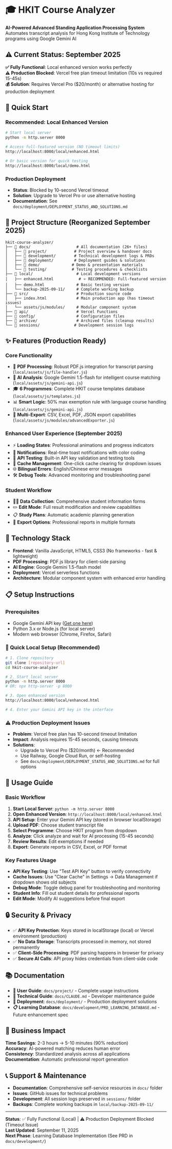 # 🎓 HKIT Course Analyzer

**AI-Powered Advanced Standing Application Processing System**  
Automates transcript analysis for Hong Kong Institute of Technology programs using Google Gemini AI

## ⚠️ **Current Status: September 2025**

**✅ Fully Functional**: Local enhanced version works perfectly  
**⚠️ Production Blocked**: Vercel free plan timeout limitation (10s vs required 15-45s)  
**💰 Solution**: Requires Vercel Pro ($20/month) or alternative hosting for production deployment

## 🚀 **Quick Start**

### **Recommended: Local Enhanced Version**
```bash
# Start local server
python -m http.server 8000

# Access full-featured version (NO timeout limits)
http://localhost:8000/local/enhanced.html

# Or basic version for quick testing
http://localhost:8000/local/demo.html
```

### **Production Deployment**
- **Status**: Blocked by 10-second Vercel timeout
- **Solution**: Upgrade to Vercel Pro or use alternative hosting
- **Documentation**: See `docs/deployment/DEPLOYMENT_STATUS_AND_SOLUTIONS.md`

## 📁 **Project Structure** (Reorganized September 2025)

```
hkit-course-analyzer/
├── 📁 docs/                    # All documentation (26+ files)
│   ├── 📁 project/            # Project overview & handover docs
│   ├── 📁 development/        # Technical development logs & PRDs
│   ├── 📁 deployment/         # Deployment guides & solutions
│   ├── 📁 demo/              # Demo & presentation materials
│   └── 📁 testing/           # Testing procedures & checklists
├── 📁 local/                   # Local development versions
│   ├── enhanced.html           # ⭐ RECOMMENDED: Full-featured version
│   ├── demo.html              # Basic testing version
│   └── backup-2025-09-11/     # Complete working backup
├── 📁 src/                     # Production source code
│   ├── index.html             # Main production app (has timeout issues)
│   └── assets/js/modules/     # Modular component system
├── 📁 api/                     # Vercel Functions
├── 📁 config/                  # Configuration files
├── 📁 archive/                 # Archived files (cleanup results)
└── 📁 sessions/               # Development session logs
```

## ✨ **Features** (Production Ready)

### **Core Functionality**
- 📄 **PDF Processing**: Robust PDF.js integration for transcript parsing (`local/assets/js/file-handler.js`)
- 🤖 **AI Analysis**: Google Gemini 1.5-flash for intelligent course matching (`local/assets/js/gemini-api.js`)
- 🎓 **6 Programmes**: Complete HKIT course templates database (`local/assets/js/templates.js`)
- 📊 **Smart Logic**: 50% max exemption rule with language course handling (`local/assets/js/gemini-api.js`)
- 💾 **Multi-Export**: CSV, Excel, PDF, JSON export capabilities (`local/assets/js/modules/advancedExporter.js`)

### **Enhanced User Experience (September 2025)**
- ⚡ **Loading States**: Professional animations and progress indicators  
- 🔔 **Notifications**: Real-time toast notifications with color coding
- 🔧 **API Testing**: Built-in API key validation and testing tools
- 🧹 **Cache Management**: One-click cache clearing for dropdown issues
- 🌐 **Bilingual Errors**: English/Chinese error messages
- 🛠️ **Debug Tools**: Advanced monitoring and troubleshooting panel

### **Student Workflow**
- 👨‍🎓 **Data Collection**: Comprehensive student information forms
- ✏️ **Edit Mode**: Full result modification and review capabilities  
- 📋 **Study Plans**: Automatic academic planning generation
- 💼 **Export Options**: Professional reports in multiple formats

## 🔧 **Technology Stack**

- **Frontend**: Vanilla JavaScript, HTML5, CSS3 (No frameworks - fast & lightweight)
- **PDF Processing**: PDF.js library for client-side parsing
- **AI Engine**: Google Gemini 1.5-flash model
- **Deployment**: Vercel serverless functions
- **Architecture**: Modular component system with enhanced error handling

## 📋 **Setup Instructions**

### **Prerequisites**
- Google Gemini API key ([Get one here](https://makersuite.google.com/app/apikey))
- Python 3.x or Node.js (for local server)
- Modern web browser (Chrome, Firefox, Safari)

### **🚀 Quick Local Setup** (Recommended)
```bash
# 1. Clone repository
git clone [repository-url]
cd hkit-course-analyzer

# 2. Start local server
python -m http.server 8000
# OR: npx http-server -p 8000

# 3. Open enhanced version
http://localhost:8000/local/enhanced.html

# 4. Enter your Gemini API key in the interface
```

### **⚠️ Production Deployment Issues**
- **Problem**: Vercel free plan has 10-second timeout limitation
- **Impact**: Analysis requires 15-45 seconds, causing timeouts
- **Solutions**: 
  - Upgrade to Vercel Pro ($20/month) ← Recommended
  - Use Railway, Google Cloud Run, or self-hosting
  - See `docs/deployment/DEPLOYMENT_STATUS_AND_SOLUTIONS.md` for full options

## 📖 **Usage Guide**

### **Basic Workflow**
1. **Start Local Server**: `python -m http.server 8000`
2. **Open Enhanced Version**: `http://localhost:8000/local/enhanced.html`
3. **API Setup**: Enter your Gemini API key (stored in browser localStorage)
4. **Upload PDF**: Choose student transcript file
5. **Select Programme**: Choose HKIT program from dropdown
6. **Analyze**: Click analyze and wait for AI processing (15-45 seconds)
7. **Review Results**: Edit exemptions if needed
8. **Export**: Generate reports in CSV, Excel, or PDF format

### **Key Features Usage**
- **API Key Testing**: Use "Test API Key" button to verify connectivity
- **Cache Issues**: Use "Clear Cache" in Settings → Data Management if dropdown shows old subjects
- **Debug Mode**: Toggle debug panel for troubleshooting and monitoring
- **Student Info**: Fill out student details for professional reports
- **Edit Mode**: Modify AI suggestions before final export

## 🔒 **Security & Privacy**

- ✅ **API Key Protection**: Keys stored in localStorage (local) or Vercel environment (production)
- ✅ **No Data Storage**: Transcripts processed in memory, not stored permanently  
- ✅ **Client-Side Processing**: PDF parsing happens in browser for privacy
- ✅ **Secure AI Calls**: API proxy hides credentials from client-side code

## 📚 **Documentation**

- **📖 User Guide**: `docs/project/` - Complete usage instructions
- **🔧 Technical Guide**: `docs/CLAUDE.md` - Developer maintenance guide  
- **🚀 Deployment**: `docs/deployment/` - Production deployment solutions
- **📋 Learning Database**: `docs/development/PRD_LEARNING_DATABASE.md` - Future enhancement spec

## 🎯 **Business Impact**

**Time Savings**: 2-3 hours → 5-10 minutes (90% reduction)  
**Accuracy**: AI-powered matching reduces human error  
**Consistency**: Standardized analysis across all applications  
**Documentation**: Automatic professional report generation

## 📞 **Support & Maintenance**

- **Documentation**: Comprehensive self-service resources in `docs/` folder
- **Issues**: GitHub issues for technical problems  
- **Development**: All session logs preserved in `sessions/` folder
- **Backups**: Complete working backups in `local/backup-2025-09-11/`

---

**Status**: ✅ Fully Functional (Local) | ⚠️ Production Deployment Blocked (Timeout Issue)  
**Last Updated**: September 11, 2025  
**Next Phase**: Learning Database Implementation (See PRD in `docs/development/`)

